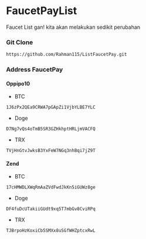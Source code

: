 # FaucetPayList
Faucet List gan!
kita akan melakukan sedikit perubahan

### Git Clone
```html
https://github.com/Rahman115/ListFaucetPay.git
```

### Address FaucetPay
#### Oppipo10
- BTC 
```
1J6zPx2QEa9CRWA7pGApZi1VjbYLBE7YLC
``` 
- Doge
```
D7Ng7vQs4oTmB5SR3GZHkhptHRLjmVACFQ
``` 
- TRX
```
TVjHnGtvJwksB3YxFeW7NGq3nhBqi7jZ9T
``` 

#### Zend
- BTC 
```
17cHMWDLXWqRmAaZVdFwdJkKn5iGUWz8ge
``` 
- Doge
```
DF4fuDcUTakiiGUdt9xq5T7mbGv8CviRPq
``` 
- TRX
```
TJBrpoHzKoxiCb5SMXx8uSGfWHZptcxRwL
``` 

